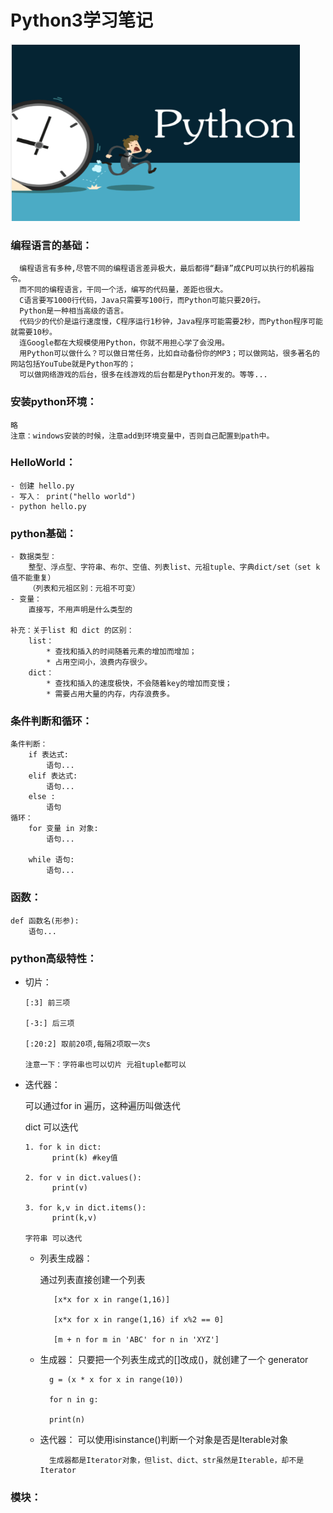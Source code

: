 # Python3学习笔记

![](./images/python3.png)

### 编程语言的基础：
```
  编程语言有多种,尽管不同的编程语言差异极大，最后都得“翻译”成CPU可以执行的机器指令。
  而不同的编程语言，干同一个活，编写的代码量，差距也很大。
  C语言要写1000行代码，Java只需要写100行，而Python可能只要20行。
  Python是一种相当高级的语言。
  代码少的代价是运行速度慢，C程序运行1秒钟，Java程序可能需要2秒，而Python程序可能就需要10秒。
  连Google都在大规模使用Python，你就不用担心学了会没用。
  用Python可以做什么？可以做日常任务，比如自动备份你的MP3；可以做网站，很多著名的网站包括YouTube就是Python写的；
  可以做网络游戏的后台，很多在线游戏的后台都是Python开发的。等等...
```

### 安装python环境：
    略
    注意：windows安装的时候，注意add到环境变量中，否则自己配置到path中。

### HelloWorld：
    - 创建 hello.py
    - 写入： print("hello world")
    - python hello.py

### python基础：
    - 数据类型：
        整型、浮点型、字符串、布尔、空值、列表list、元祖tuple、字典dict/set（set k值不能重复）
        （列表和元祖区别：元祖不可变）
    - 变量：
        直接写，不用声明是什么类型的

    补充：关于list 和 dict 的区别：
        list：
            * 查找和插入的时间随着元素的增加而增加；
            * 占用空间小，浪费内存很少。
        dict：
            * 查找和插入的速度极快，不会随着key的增加而变慢；
            * 需要占用大量的内存，内存浪费多。

### 条件判断和循环：
    条件判断：
        if 表达式:
            语句...
        elif 表达式:
            语句...
        else :
            语句
    循环：
        for 变量 in 对象:
            语句...

        while 语句:
            语句...

### 函数：
    def 函数名(形参):
        语句...

### python高级特性：
  - 切片：

        [:3] 前三项

        [-3:] 后三项

        [:20:2] 取前20项,每隔2项取一次s

        注意一下：字符串也可以切片 元祖tuple都可以

  - 迭代器：

      可以通过for in 遍历，这种遍历叫做迭代

      dict 可以迭代

        1. for k in dict:
              print(k) #key值

        2. for v in dict.values():
              print(v)

        3. for k,v in dict.items():
              print(k,v)

        字符串 可以迭代

    - 列表生成器：

        通过列表直接创建一个列表

             [x*x for x in range(1,16)]  

             [x*x for x in range(1,16) if x%2 == 0]

             [m + n for m in 'ABC' for n in 'XYZ']

    - 生成器：
            只要把一个列表生成式的[]改成()，就创建了一个
            generator

            g = (x * x for x in range(10))

            for n in g:

            print(n)

    - 迭代器：
            可以使用isinstance()判断一个对象是否是Iterable对象

            生成器都是Iterator对象，但list、dict、str虽然是Iterable，却不是Iterator

### 模块：


